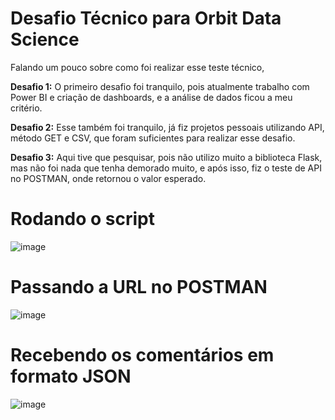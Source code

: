 # Desafio Técnico para Orbit Data Science

Falando um pouco sobre como foi realizar esse teste técnico, 

<b>Desafio 1:</b> O primeiro desafio foi tranquilo, pois atualmente trabalho com Power BI e criação de dashboards, e a análise de dados ficou a meu critério.

<b>Desafio 2:</b> Esse também foi tranquilo, já fiz projetos pessoais utilizando API, método GET e CSV, que foram suficientes para realizar esse desafio. 

<b>Desafio 3:</b> Aqui tive que pesquisar, pois não utilizo muito a biblioteca Flask, mas não foi nada que tenha demorado muito, e após isso, fiz o teste de API no POSTMAN, onde retornou o valor esperado.
# Rodando o script
![image](https://github.com/GabrielGarcoaRodrigues/Desafio_Orbit/assets/60533817/72412019-0a26-47c4-ab34-2ae40687462f)
# Passando a URL no POSTMAN
![image](https://github.com/GabrielGarcoaRodrigues/Desafio_Orbit/assets/60533817/5a90fc96-ae38-49f3-bbff-142c2ab87579)
# Recebendo os comentários em formato JSON
![image](https://github.com/GabrielGarcoaRodrigues/Desafio_Orbit/assets/60533817/7ed1977b-75ca-4482-92f2-637ecdf3186a)
